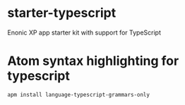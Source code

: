 # starter-typescript
Enonic XP app starter kit with support for TypeScript


# Atom syntax highlighting for typescript
    apm install language-typescript-grammars-only
